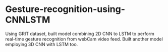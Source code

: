 # Gesture-recognition-using-CNNLSTM
Using GRIT dataset, built model combining 2D CNN to LSTM to perform real-time gesture recognition from webCam video feed. Built another model employing 3D CNN with LSTM too. 
